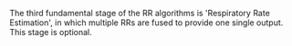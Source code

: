 The third fundamental stage of the RR algorithms is 'Respiratory Rate Estimation', in which multiple RRs are fused to provide one single output. This stage is optional.